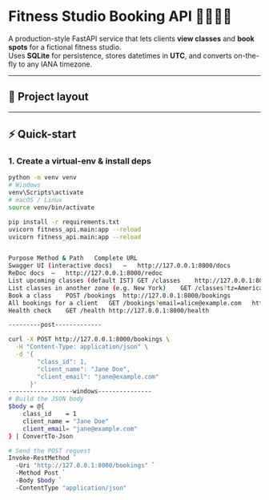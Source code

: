# Fitness Studio Booking API 🧘‍♀️🏃‍♂️

A production-style FastAPI service that lets clients **view classes** and **book spots** for a fictional fitness studio.  
Uses **SQLite** for persistence, stores datetimes in **UTC**, and converts on-the-fly to any IANA timezone.

---

## 📂  Project layout


---

## ⚡ Quick-start

### 1. Create a virtual-env & install deps

```bash
python -m venv venv
# Windows
venv\Scripts\activate
# macOS / Linux
source venv/bin/activate

pip install -r requirements.txt
uvicorn fitness_api.main:app --reload
uvicorn fitness_api.main:app --reload


Purpose	Method & Path	Complete URL
Swagger UI (interactive docs)	—	http://127.0.0.1:8000/docs
ReDoc docs	—	http://127.0.0.1:8000/redoc
List upcoming classes (default IST)	GET /classes	http://127.0.0.1:8000/classes
List classes in another zone (e.g. New York)	GET /classes?tz=America/New_York	http://127.0.0.1:8000/classes?tz=America/New_York
Book a class	POST /bookings	http://127.0.0.1:8000/bookings
All bookings for a client	GET /bookings?email=alice@example.com	http://127.0.0.1:8000/bookings?email=alice@example.com
Health check	GET /health	http://127.0.0.1:8000/health

---------post-------------

curl -X POST http://127.0.0.1:8000/bookings \
  -H "Content-Type: application/json" \
  -d '{
        "class_id": 1,
        "client_name": "Jane Doe",
        "client_email": "jane@example.com"
      }'
------------------windows---------------
# Build the JSON body
$body = @{
    class_id    = 1
    client_name = "Jane Doe"
    client_email= "jane@example.com"
} | ConvertTo-Json

# Send the POST request
Invoke-RestMethod `
  -Uri "http://127.0.0.1:8000/bookings" `
  -Method Post `
  -Body $body `
  -ContentType "application/json"
